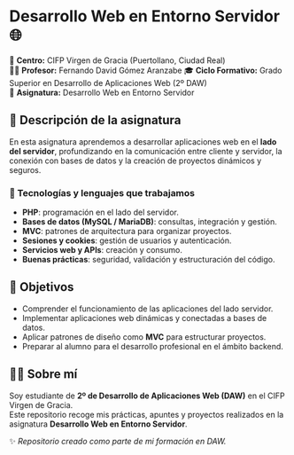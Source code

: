# Desarrollo Web en Entorno Servidor 🌐

📍 **Centro:** CIFP Virgen de Gracia (Puertollano, Ciudad Real)  
👨‍🏫 **Profesor:** Fernando David Gómez Aranzabe
🎓 **Ciclo Formativo:** Grado Superior en Desarrollo de Aplicaciones Web (2º DAW)  
📘 **Asignatura:** Desarrollo Web en Entorno Servidor  


## 📖 Descripción de la asignatura
En esta asignatura aprendemos a desarrollar aplicaciones web en el **lado del servidor**, profundizando en la comunicación entre cliente y servidor, la conexión con bases de datos y la creación de proyectos dinámicos y seguros.

### 🔧 Tecnologías y lenguajes que trabajamos
- **PHP**: programación en el lado del servidor.  
- **Bases de datos (MySQL / MariaDB)**: consultas, integración y gestión.  
- **MVC**: patrones de arquitectura para organizar proyectos.  
- **Sesiones y cookies**: gestión de usuarios y autenticación.  
- **Servicios web y APIs**: creación y consumo.  
- **Buenas prácticas**: seguridad, validación y estructuración del código.  


## 🎯 Objetivos
- Comprender el funcionamiento de las aplicaciones del lado servidor.  
- Implementar aplicaciones web dinámicas y conectadas a bases de datos.  
- Aplicar patrones de diseño como **MVC** para estructurar proyectos.  
- Preparar al alumno para el desarrollo profesional en el ámbito backend.  

## 👨‍💻 Sobre mí
Soy estudiante de **2º de Desarrollo de Aplicaciones Web (DAW)** en el CIFP Virgen de Gracia.  
Este repositorio recoge mis prácticas, apuntes y proyectos realizados en la asignatura **Desarrollo Web en Entorno Servidor**.  

✨ _Repositorio creado como parte de mi formación en DAW._  
